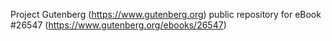 Project Gutenberg (https://www.gutenberg.org) public repository for eBook #26547 (https://www.gutenberg.org/ebooks/26547)
